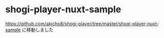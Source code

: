 # shogi-player-nuxt-sample

https://github.com/akicho8/shogi-player/tree/master/shogi-player-nuxt-sample に移動しました
